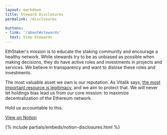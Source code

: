 ```yaml
---
layout: markdown
title: Steward Disclosures
permalink: /disclosures

buttons:
- link: '/about#stewards'
  text: View Stewards
---
```



EthStaker's mission is to educate the staking community and encourage a healthy network. While stewards try to be as unbiased as possible when making decisions, they do have active roles and investments in projects and services. We believe in transparency and want to dislose these roles and investments.

The most valuable asset we own is our reputation. As Vitalik says, [the most important resource is legitimacy](https://vitalik.ca/general/2021/03/23/legitimacy.html), and we aim to protect that. We will never let holdings bias lead us from our core mission: to maximize decentralization of the Ethereum network.

Hold us accountable to this.

[View on Notion](https://ethstaker.notion.site/Disclosures-6d407278e0d44fdaaab0818402bbeb13)


{% include partials/embeds/notion-disclosures.html %}
